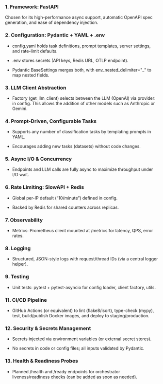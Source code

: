 ### 1. Framework: FastAPI
Chosen for its high-performance async support, automatic OpenAPI spec generation, and ease of dependency injection.

### 2. Configuration: Pydantic + YAML + .env

- config.yaml holds task definitions, prompt templates, server settings, and rate-limit defaults.

- .env stores secrets (API keys, Redis URL, OTLP endpoint).

- Pydantic BaseSettings merges both, with env_nested_delimiter="_" to map nested fields.

### 3. LLM Client Abstraction

- Factory (get_llm_client) selects between the LLM (OpenAI) via provider: in config. This allows the addition of other models such as Anthropic or Gemini.


### 4. Prompt-Driven, Configurable Tasks

- Supports any number of classification tasks by templating prompts in YAML.

- Encourages adding new tasks (datasets) without code changes.

### 5. Async I/O & Concurrency

- Endpoints and LLM calls are fully async to maximize throughput under I/O wait.

### 6. Rate Limiting: SlowAPI + Redis

- Global per-IP default (“10/minute”) defined in config.

- Backed by Redis for shared counters across replicas.

### 7. Observability

- Metrics: Prometheus client mounted at /metrics for latency, QPS, error rates.


### 8. Logging

- Structured, JSON-style logs with request/thread IDs (via a central logger helper).


### 9. Testing

- Unit tests: pytest + pytest-asyncio for config loader, client factory, utils.


### 11. CI/CD Pipeline

- GitHub Actions (or equivalent) to lint (flake8/isort), type-check (mypy), test, build/publish Docker images, and deploy to staging/production.

### 12. Security & Secrets Management

- Secrets injected via environment variables (or external secret stores).

- No secrets in code or config files; all inputs validated by Pydantic.

### 13. Health & Readiness Probes

- Planned /health and /ready endpoints for orchestrator liveness/readiness checks (can be added as soon as needed).